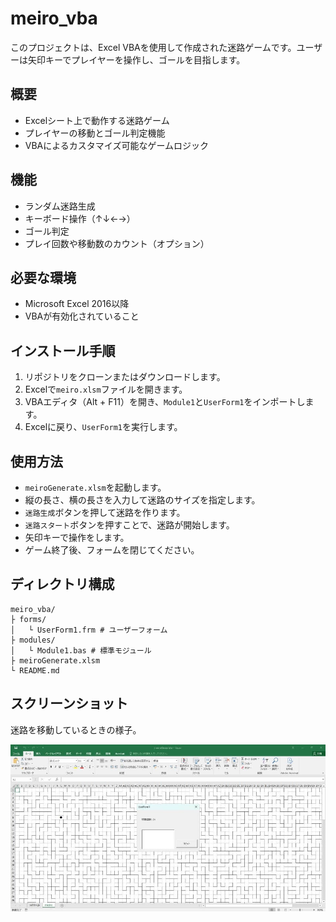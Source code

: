 # meiro_vba

このプロジェクトは、Excel VBAを使用して作成された迷路ゲームです。ユーザーは矢印キーでプレイヤーを操作し、ゴールを目指します。

## 概要

- Excelシート上で動作する迷路ゲーム
- プレイヤーの移動とゴール判定機能
- VBAによるカスタマイズ可能なゲームロジック

## 機能

- ランダム迷路生成
- キーボード操作（↑↓←→）
- ゴール判定
- プレイ回数や移動数のカウント（オプション）

## 必要な環境

- Microsoft Excel 2016以降
- VBAが有効化されていること

## インストール手順

1. リポジトリをクローンまたはダウンロードします。
2. Excelで`meiro.xlsm`ファイルを開きます。
3. VBAエディタ（Alt + F11）を開き、`Module1`と`UserForm1`をインポートします。
4. Excelに戻り、`UserForm1`を実行します。

## 使用方法

- `meiroGenerate.xlsm`を起動します。
- 縦の長さ、横の長さを入力して迷路のサイズを指定します。
- `迷路生成`ボタンを押して迷路を作ります。
- `迷路スタート`ボタンを押すことで、迷路が開始します。
- 矢印キーで操作をします。
- ゲーム終了後、フォームを閉じてください。

## ディレクトリ構成

```
meiro_vba/
├ forms/
│   └ UserForm1.frm # ユーザーフォーム
├ modules/
│   └ Module1.bas # 標準モジュール
├ meiroGenerate.xlsm 
└ README.md
```

## スクリーンショット

迷路を移動しているときの様子。

![迷路の様子](./meiro_screenshot.jpg)
